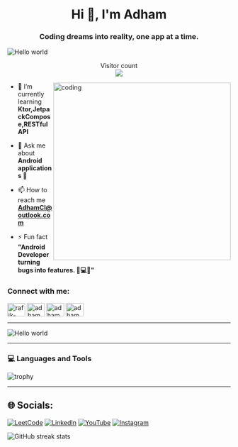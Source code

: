 <h1 align="center">Hi 👋, I'm Adham</h1>
<h3 align="center">Coding dreams into reality, one app at a time.</h3>
<img src="https://raw.githubusercontent.com/sagar-viradiya/sagar-viradiya/master/resources/banner.png" alt="Hello world">

<p align="center"> 
  Visitor count<br>
  <img src="https://profile-counter.glitch.me/sagar-viradiya/count.svg" />
</p>
<img align="right" alt="coding" width="400" src="https://user-images.githubusercontent.com/74038190/225813708-98b745f2-7d22-48cf-9150-083f1b00d6c9.gif">


- 🌱 I’m currently learning **Ktor,JetpackCompose,RESTful API**

- 💬 Ask me about **Android applications 📱**

- 📫 How to reach me **AdhamCl@outlook.com**

- ⚡ Fun fact **"Android Developer turning bugs into features. 🐞💻📱"**

<h3 align="left">Connect with me:</h3>
<p align="left">
<a href="https://linkedin.com/in/rafik-kroubi" target="blank"><img align="center" src="https://raw.githubusercontent.com/rahuldkjain/github-profile-readme-generator/master/src/images/icons/Social/linked-in-alt.svg" alt="rafik-kroubi" height="30" width="40" /></a>
<a href="https://instagram.com/adhamcl7" target="blank"><img align="center" src="https://raw.githubusercontent.com/rahuldkjain/github-profile-readme-generator/master/src/images/icons/Social/instagram.svg" alt="adhamcl7" height="30" width="40" /></a>
<a href="https://www.leetcode.com/adhamcl" target="blank"><img align="center" src="https://raw.githubusercontent.com/rahuldkjain/github-profile-readme-generator/master/src/images/icons/Social/leet-code.svg" alt="adhamcl" height="30" width="40" /></a>
<a href="https://discord.gg/adhamcl" target="blank"><img align="center" src="https://raw.githubusercontent.com/rahuldkjain/github-profile-readme-generator/master/src/images/icons/Social/discord.svg" alt="adhamcl" height="30" width="40" /></a>
</p>

<hr>
<img src="https://raw.githubusercontent.com/sagar-viradiya/sagar-viradiya/master/resources/banner.png" alt="Hello world">

<hr>

### 💻 Languages and Tools

![trophy](https://skillicons.dev/icons?i=androidstudio,kotlin,java,gradle,cpp,cs,c,html,css,bootstrap,js,react,figma,xd,idea,vscode,py,stackoverflow,git,github,postman,firebase,mysql,mongodb,supabase&perline=18)
<hr>


## 🌐 Socials:
[![LeetCode](https://img.shields.io/badge/LeetCode-FFA116?style=for-the-badge&logo=leetcode&logoColor=white)](https://leetcode.com/AdhamCl) 
[![LinkedIn](https://img.shields.io/badge/LinkedIn-0077B5?style=for-the-badge&logo=linkedin&logoColor=white)](https://www.linkedin.com/in/rafik-kroubi/) 
[![YouTube](https://img.shields.io/badge/YouTube-FF0000?style=for-the-badge&logo=youtube&logoColor=white)](https://www.youtube.com/@adhamcode) 
[![Instagram](https://img.shields.io/badge/Instagram-E4405F?style=for-the-badge&logo=instagram&logoColor=white)](https://www.instagram.com/adhamcode/)

![GitHub streak stats](https://streak-stats.demolab.com/?user=adhamcl)  

